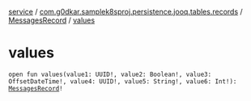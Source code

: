 [service](../../index.md) / [com.g0dkar.samplek8sproj.persistence.jooq.tables.records](../index.md) / [MessagesRecord](index.md) / [values](./values.md)

# values

`open fun values(value1: UUID!, value2: Boolean!, value3: OffsetDateTime!, value4: UUID!, value5: String!, value6: Int!): `[`MessagesRecord`](index.md)`!`